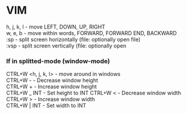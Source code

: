 # VIM

h, j, k, l - move LEFT, DOWN, UP, RIGHT  
w, e, b - move within words, FORWARD, FORWARD END, BACKWARD  
:sp <file> - split screen horizontally (file: optionally open file)  
:vsp <file> - split screen vertically (file: optionally open

### If in splitted-mode (window-mode)

CTRL+W &lt;h, j, k, l&gt; - move around in windows  
CTRL+W -    - Decrease window height  
CTRL+W +    - Increase window height  
CTRL+W _ INT   - Set height to INT
CTRL+W &lt;    - Decrease window width  
CTRL+W &gt;    - Increase window width  
CTRL+W | INT   - Set width to INT

